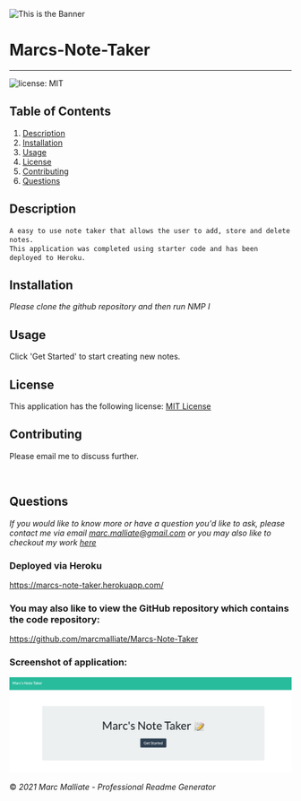 ![This is the Banner](./assets/banner.png)

# Marcs-Note-Taker

  ************************

  ![license: MIT](https://img.shields.io/badge/license-MIT-blue)

  ## Table of Contents
  1.  [Description](#Description)
  2.  [Installation](#Installation)
  3.  [Usage](#Usage)
  4.  [License](#License)
  5.  [Contributing](#Contributing)
  6.  [Questions](#Questions)


  ## Description
    A easy to use note taker that allows the user to add, store and delete notes. 
    This application was completed using starter code and has been deployed to Heroku. 


  ## Installation

  *Please clone the github repository and then run NMP I*
 

  ## Usage
  Click 'Get Started' to start creating new notes.

  ## License
 This application has the following license:
 [MIT License](https://opensource.org/licenses/MIT)

  ## Contributing
  Please email me to discuss further.


<br />

## Questions
*If you would like to know more or have a question you'd like to ask, please contact me via email marc.malliate@gmail.com or you may also like to checkout my work [here](https://github.com/marcmalliate)*

### Deployed via Heroku
https://marcs-note-taker.herokuapp.com/


### You may also like to view the GitHub repository which contains the code repository: 
https://github.com/marcmalliate/Marcs-Note-Taker


### Screenshot of application:

![This is the result of the Note Taker](./assets/1.png)







© *2021 Marc Malliate - Professional Readme Generator*
